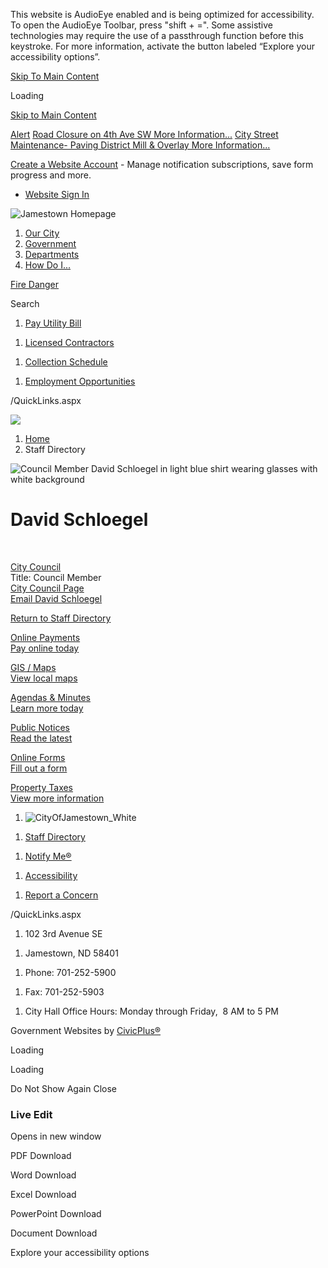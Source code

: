 This website is AudioEye enabled and is being optimized for accessibility. To open the AudioEye Toolbar, press "shift + =". Some assistive technologies may require the use of a passthrough function before this keystroke. For more information, activate the button labeled “Explore your accessibility options”.

[Skip To Main Content](https://www.jamestownnd.gov/directory.aspx?EID=24%2F)

Loading

[Skip to Main Content](https://www.jamestownnd.gov/directory.aspx?EID=24%2F)

[Alert](https://www.jamestownnd.gov/AlertCenter.aspx) [Road Closure on 4th Ave SW More Information...](https://www.jamestownnd.gov/AlertCenter.aspx?AID=Road-Closure-on-4th-Ave-SW-52) [City Street Maintenance- Paving District Mill &amp; Overlay More Information...](https://www.jamestownnd.gov/AlertCenter.aspx?AID=City-Street-Maintenance-Paving-District--51)

[Create a Website Account](https://www.jamestownnd.gov/MyAccount/ProfileCreate) - Manage notification subscriptions, save form progress and more.   

- [Website Sign In](https://www.jamestownnd.gov/MyAccount)

![Jamestown Homepage](https://www.jamestownnd.gov/ImageRepository/Document?documentID=1147)

1. [Our City](https://www.jamestownnd.gov/101/Our-City)
2. [Government](https://www.jamestownnd.gov/27/Government)
3. [Departments](https://www.jamestownnd.gov/149/Departments)
4. [How Do I...](https://www.jamestownnd.gov/9/How-Do-I)

[Fire Danger](https://burnrestrictions.nd.gov)

Search

1. [Pay Utility Bill](https://payments.municipay.com/a3da69e0a00a11ea9b89410d8c3cf774/search/4584cdd01c6222fbb69a688bd28f3e1419eca690)

<!--THE END-->

1. [Licensed Contractors](https://www.jamestownnd.gov/180/Building)

<!--THE END-->

1. [Collection Schedule](https://jmst.maps.arcgis.com/apps/instant/filtergallery/index.html?appid=c447f5ef942d45fc9d23e077d3b35d82)

<!--THE END-->

1. [Employment Opportunities](https://www.jamestownnd.gov/Jobs.aspx)

/QuickLinks.aspx

![](https://www.jamestownnd.gov/ImageRepository/Document?documentID=730)

1. [Home](https://www.jamestownnd.gov)
2. Staff Directory

![Council Member David Schloegel in light blue shirt wearing glasses with white background](https://www.jamestownnd.gov/ImageRepository/Document?documentID=1205)

# David Schloegel

 

[City Council](https://www.jamestownnd.gov/Directory.aspx?DID=16)  
Title: Council Member  
[City Council Page](https://www.jamestownnd.gov/201/City-Council)  
[Email David Schloegel](mailto:dschloegel@jamestownnd.gov)

[Return to Staff Directory](https://www.jamestownnd.gov/Directory.aspx)

[Online Payments  
Pay online today](https://www.jamestownnd.gov/223/Online-Payments)

[GIS / Maps  
View local maps](https://www.jamestownnd.gov/198)

[Agendas &amp; Minutes  
Learn more today](https://www.jamestownnd.gov/agendacenter)

[Public Notices  
Read the latest](https://www.jamestownnd.gov/246/Current-Public-Announcements)

[Online Forms  
Fill out a form](https://www.jamestownnd.gov/218/2410/Online-Forms)

[Property Taxes  
View more information](https://www.stutsmancounty.gov/ndptip)

1. ![CityOfJamestown_White](https://www.jamestownnd.gov/ImageRepository/Document?documentId=1151)

<!--THE END-->

1. [Staff Directory](https://www.jamestownnd.gov/directory.aspx)

<!--THE END-->

1. [Notify Me®](https://www.jamestownnd.gov/list.aspx)

<!--THE END-->

1. [Accessibility](https://www.jamestownnd.gov/accessibility)

<!--THE END-->

1. [Report a Concern](https://www.jamestownnd.gov/FormCenter/Reach-Us-5/Get-In-Touch-46)

/QuickLinks.aspx

1. 102 3rd Avenue SE

<!--THE END-->

1. Jamestown, ND 58401

<!--THE END-->

1. Phone: 701-252-5900

<!--THE END-->

1. Fax: 701-252-5903

<!--THE END-->

1. City Hall Office Hours: Monday through Friday,  8 AM to 5 PM

Government Websites by [CivicPlus®](https://connect.civicplus.com/referral)

Loading

Loading

Do Not Show Again Close

### Live Edit

Opens in new window

PDF Download

Word Download

Excel Download

PowerPoint Download

Document Download

Explore your accessibility options